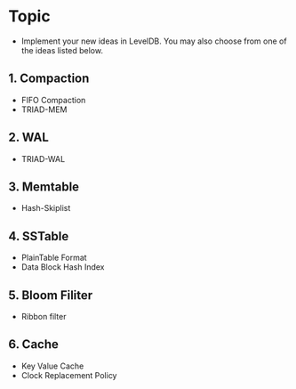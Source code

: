 

# Topic
- Implement your new ideas in LevelDB. You may also choose from one of the ideas listed below.
## 1. Compaction
- FIFO Compaction
- TRIAD-MEM

## 2. WAL
- TRIAD-WAL

## 3. Memtable
- Hash-Skiplist

## 4. SSTable
- PlainTable Format
- Data Block Hash Index

## 5. Bloom Filiter
- Ribbon filter

## 6. Cache
- Key Value Cache
- Clock Replacement Policy 
